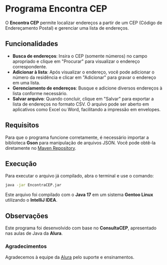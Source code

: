 # Programa Encontra CEP

O **Encontra CEP** permite localizar endereços a partir de um CEP (Código de Endereçamento Postal) e gerenciar uma lista de endereços.

## Funcionalidades

- **Busca de endereços**: Insira o CEP (somente números) no campo apropriado e clique em "Procurar" para visualizar o endereço correspondente.
- **Adicionar à lista**: Após visualizar o endereço, você pode adicionar o número da residência e clicar em "Adicionar" para gravar o endereço em uma lista.
- **Gerenciamento de endereços**: Busque e adicione diversos endereços à lista conforme necessário.
- **Salvar arquivo**: Quando concluir, clique em "Salvar" para exportar a lista de endereços no formato CSV. O arquivo pode ser aberto em aplicativos como Excel ou Word, facilitando a impressão em envelopes.

## Requisitos

Para que o programa funcione corretamente, é necessário importar a biblioteca **Gson** para manipulação de arquivos JSON. Você pode obtê-la diretamente no [Maven Repository](https://mvnrepository.com/artifact/com.google.code.gson/gson).

## Execução

Para executar o arquivo já compilado, abra o terminal e use o comando:

```bash
java -jar EncontraCEP.jar
```

Este arquivo foi compilado com o **Java 17** em um sistema **Gentoo Linux** utilizando o **IntelliJ IDEA**.

## Observações

Este programa foi desenvolvido com base no **ConsultaCEP**, apresentado nas aulas de Java da **Alura**.

### Agradecimentos

Agradecemos à equipe da [Alura](https://www.alura.com.br) pelo suporte e ensinamentos.

